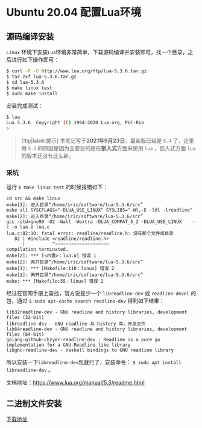 # Ubuntu 20.04 配置Lua环境

## 源码编译安装

`Linux` 环境下安装`Lua`环境非常简单，下载源码编译并安装即可，找一个目录，之后进行如下操作即可：

```bash
$ curl -R -O http://www.lua.org/ftp/lua-5.3.6.tar.gz
$ tar zxf lua-5.3.6.tar.gz
$ cd lua-5.3.6
$ make linux test
$ sudo make install
```

安装完成测试：

```bash
$ lua
Lua 5.3.6  Copyright (C) 1994-2020 Lua.org, PUC-Rio
> 
```

> [!tip|label:提示]
> 本笔记写于**2021年9月23日**，最新版已经是 `5.4` 了，这里用 `5.3` 的原因是因为主要目的是在**嵌入式**方面来使用 `lua` ，嵌入式方面 `lua` 的版本还没有这么新。


### 采坑

运行 `$ make linux test` 的时候报错如下：

```text
cd src && make linux
make[1]: 进入目录“/home/iric/software/lua-5.3.6/src”
make all SYSCFLAGS="-DLUA_USE_LINUX" SYSLIBS="-Wl,-E -ldl -lreadline"
make[2]: 进入目录“/home/iric/software/lua-5.3.6/src”
gcc -std=gnu99 -O2 -Wall -Wextra -DLUA_COMPAT_5_2 -DLUA_USE_LINUX    -c -o lua.o lua.c
lua.c:82:10: fatal error: readline/readline.h: 没有那个文件或目录
   82 | #include <readline/readline.h>
      |          ^~~~~~~~~~~~~~~~~~~~~
compilation terminated.
make[2]: *** [<内置>：lua.o] 错误 1
make[2]: 离开目录“/home/iric/software/lua-5.3.6/src”
make[1]: *** [Makefile:110：linux] 错误 2
make[1]: 离开目录“/home/iric/software/lua-5.3.6/src”
make: *** [Makefile:55：linux] 错误 2
```

经过在官网手册上查找，官方说是少一个 `libreadline-dev` 或 `readline-devel` 的包，通过 `$ sudo apt-cache search readline-dev` 得到如下结果：

```text
lib32readline-dev - GNU readline and history libraries, development files (32-bit)
libreadline-dev - GNU readline 与 history 库，开发文件
lib64readline-dev - GNU readline and history libraries, development files (64-bit)
golang-github-chzyer-readline-dev - Readline is a pure go implementation for a GNU-Readline like library
libghc-readline-dev - Haskell bindings to GNU readline library
```

所以安装一下`libreadline-dev`包就行了，安装命令： `$ sudo apt install libreadline-dev` 。

文档地址：https://www.lua.org/manual/5.3/readme.html

## 二进制文件安装

[下载地址](http://luabinaries.sourceforge.net/)